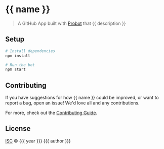 # {{ name }}

> A GitHub App built with [Probot](https://probot.github.io) that {{ description }}

## Setup

```sh
# Install dependencies
npm install

# Run the bot
npm start
```

## Contributing

If you have suggestions for how {{ name }} could be improved, or want to report a bug, open an issue! We'd love all and any contributions.

For more, check out the [Contributing Guide](CONTRIBUTING.md).

## License

[ISC](LICENSE) © {{{ year }}} {{{ author }}}
